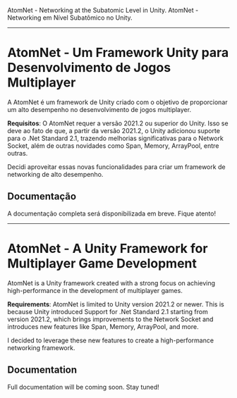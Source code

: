 AtomNet - Networking at the Subatomic Level in Unity.
AtomNet - Networking em Nível Subatômico no Unity.
_______________________________________________________________________________

# AtomNet - Um Framework Unity para Desenvolvimento de Jogos Multiplayer

A AtomNet é um framework de Unity criado com o objetivo de proporcionar um alto desempenho no desenvolvimento de jogos multiplayer.

**Requisitos**: O AtomNet requer a versão 2021.2 ou superior do Unity. Isso se deve ao fato de que, a partir da versão 2021.2, o Unity adicionou suporte para o .Net Standard 2.1, trazendo melhorias significativas para o Network Socket, além de outras novidades como Span, Memory, ArrayPool, entre outras.

Decidi aproveitar essas novas funcionalidades para criar um framework de networking de alto desempenho.

## Documentação

A documentação completa será disponibilizada em breve. Fique atento!

_______________________________________________________________________________

# AtomNet - A Unity Framework for Multiplayer Game Development

AtomNet is a Unity framework created with a strong focus on achieving high-performance in the development of multiplayer games.

**Requirements**: AtomNet is limited to Unity version 2021.2 or newer. This is because Unity introduced Support for .Net Standard 2.1 starting from version 2021.2, which brings improvements to the Network Socket and introduces new features like Span, Memory, ArrayPool, and more.

I decided to leverage these new features to create a high-performance networking framework.

## Documentation

Full documentation will be coming soon. Stay tuned!
